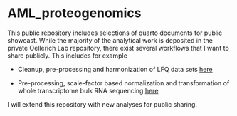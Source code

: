 # AML_proteogenomics

This public repository includes selections of quarto documents for public showcast. While the majority of the analytical work is deposited in the private Oellerich Lab repository, there exist several workflows that I want to share publicly. This includes for example

-   Cleanup, pre-processing and harmonization of LFQ data sets [here](https://github.com/swolfsci/AML_proteogenomics/blob/main/LFQ%20Proteomics%20Workflow/20221413_lfq_proteome_preprocess_merge_impute.md)

-   Pre-processing, scale-factor based normalization and transformation of whole transcriptome bulk RNA sequencing [here](https://github.com/swolfsci/AML_proteogenomics/blob/main/RNA%20Seq%20Workflow/20220323_bulk_RNASeq_normalization_and_transformation.md)

I will extend this repository with new analyses for public sharing.
